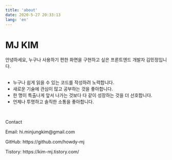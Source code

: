 ```yaml
---
title: 'about'
date: 2020-5-27 20:33:13
lang: 'en'
---
```


# MJ KIM

<div>
안녕하세요, 누구나 사용하기 편한 화면을 구현하고 싶은 프론트엔드
개발자 김민정입니다.
</div>

<br>

<div>
<ul>
    <li>누구나 쉽게 읽을 수 있는 코드를 작성하려 노력합니다.  </li>
    <li>새로운 기술에 관심이 많고 공부하는 것을 좋아합니다. </li>
    <li>한 명이 특출나게 앞서 나가는 것보다 다 같이 성장하는 것을 더 선호합니다.  </li>
    <li>언제나 투명하고 솔직한 소통을 좋아합니다. </li>
</ul>
</div>

<br>

<div>
<p font-weight="bold">Contact</p>
<p>Email: hi.minjungkim@gmail.com</p>
<p>GitHub: https://github.com/howdy-mj</p>
<p>Tistory: https://kim-mj.tistory.com/</p>

</div>
